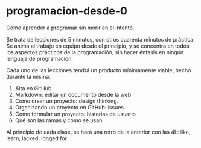 # programacion-desde-0

Como aprender a programar sin morir en el intento.

Se trata de lecciones de 5 minutos, con otros cuarenta minutos de práctica. Se
anima al trabajo en equipo desde el principio, y se concentra en todos los
aspectos prácticos de la programación, sin hacer énfasis en ningún lenguaje de
programación.

Cada uno de las lecciones tendrá un producto mínimamente viable, hecho durante
la misma.

1. Alta en GitHub
2. Markdown: editar un documento desde la web
3. Como crear un proyecto: design thinking.
4. Organizando un proyecto en GitHub: issues.
5. Como formular un proyecto: historias de usuario
6. Qué son las ramas y cómo se usan.

Al principio de cada clase, se hará una retro de la anterior con las 4L: like,
learn, lacked, longed for
